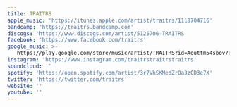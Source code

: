 ```yaml
---
title: TRAITRS
apple_music: 'https://itunes.apple.com/artist/traitrs/1118704716'
bandcamp: 'https://traitrs.bandcamp.com'
discogs: 'https://www.discogs.com/artist/5125706-TRAITRS'
facebook: 'https://www.facebook.com/traitrs'
google_music: >-
   https://play.google.com/store/music/artist/TRAITRS?id=Aouttm54sbov7aghcfx6z5pyr4i
instagram: 'https://www.instagram.com/traitrstraitrstraitrs'
soundcloud: ''
spotify: 'https://open.spotify.com/artist/3r7VhSKMedZrOa3zCD3e7X'
twitter: 'https://twitter.com/traitrs'
website: ''
youtube: ''
---
```

